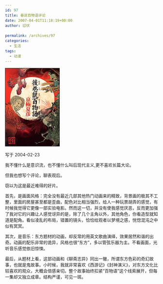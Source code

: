 ```yaml
---
id: 97
title: 巷说百物语评论
date: 2007-04-01T11:18:19+00:00
author: 愆伏

permalink: /archives/97
categories:
  - 生活
tags:
  - 动漫
---
```

![巷说百物语](/wp-content/uploads/200704/01_111928_200492715524589868.jpg)

写于 2004-02-23

我不懂什么是意识流，也不懂什么叫后现代主义,更不喜欢长篇大论。
  
但我也想写个评论，聊表观后。
  
窃以为这是最近难得的好片。
  
首先，是画面风格：完全没有最近几部其他热门动画来的精致，背景画的极其不工整，里面的房屋甚至都是歪曲，配色对比相当强烈，给人一种玩票胡弄的感觉，有时候我觉得它更像一部实验电影。然而这一切，并没有使我感觉厌恶，反而更加强了我对它的兴趣让人感觉讶异的是，除了几个主角以外，其他角色，你看造型就知道是配角。看似凌乱的布局，错置的镜头，恰恰给观者以梦境之感，恍惚混沌之中似有冥冥。
  
其次，是音乐：东方题材的动画，却反常的用英文歌曲演绎，效果居然和谐的出奇。动画的配乐非常的诡异，风格也很“东方”，多以管弦乐器为主。不看画面，光听音乐感觉依旧惊悚。
  
最后，从题材上看，这部动画和《聊斋志异》同出一辙，所谓东方色彩的奇幻故事，也就是鬼故事。小时候，我就非常喜欢《西游记》《封神演义》，对东方文化比较喜欢的观众，大概会倍感亲切。整个故事始终扣紧“百物语”这个线索展开，但每一集却又独立成章。结构严谨，可见一斑。